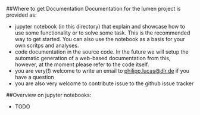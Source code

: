 ##Where to get Documentation 
Documentation for the lumen project is provided as:

 * jupyter notebook (in this directory) that explain and showcase how to use some functionality or to solve some task. This is the recommended way to get started. You can also use the notebook as a basis for your own scritps and analyses.
 * code documentation in the source code. In the future we will setup the automatic generation of a web-based documentation from this, however, at the moment please refer to the code itself.
 * you are very(!) welcome to write an email to philipp.lucas@dlr.de if you have a question
 * you are also very welcome to contribute issue to the github issue tracker
 
##Overview on jupyter notebooks:

 * TODO